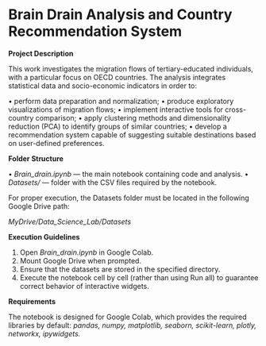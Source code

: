 # **Brain Drain Analysis and Country Recommendation System**

**Project Description**

This work investigates the migration flows of tertiary-educated individuals, with a particular focus
on OECD countries. The analysis integrates statistical data and socio-economic indicators in order
to:

• perform data preparation and normalization;
• produce exploratory visualizations of migration flows;
• implement interactive tools for cross-country comparison;
• apply clustering methods and dimensionality reduction (PCA) to identify groups of similar
countries;
• develop a recommendation system capable of suggesting suitable destinations based on
user-defined preferences.

**Folder Structure**

• *Brain_drain.ipynb* — the main notebook containing code and analysis.
• *Datasets/* — folder with the CSV files required by the notebook.

For proper execution, the Datasets folder must be located in the following Google Drive path:

*MyDrive/Data_Science_Lab/Datasets*

**Execution Guidelines**

1. Open *Brain_drain.ipynb* in Google Colab.
2. Mount Google Drive when prompted.
3. Ensure that the datasets are stored in the specified directory.
4. Execute the notebook cell by cell (rather than using Run all) to guarantee correct behavior of
interactive widgets.

**Requirements**

The notebook is designed for Google Colab, which provides the required libraries by default:
*pandas, numpy, matplotlib, seaborn, scikit-learn, plotly, networkx, ipywidgets.*
